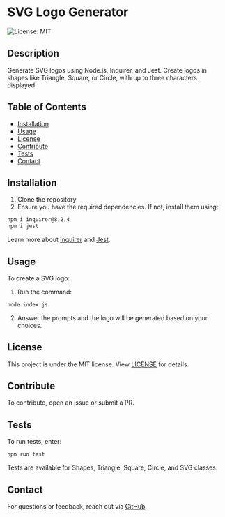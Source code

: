 # SVG Logo Generator

![License: MIT](https://img.shields.io/badge/License-MIT-yellow.svg)

## Description

Generate SVG logos using Node.js, Inquirer, and Jest. Create logos in shapes like Triangle, Square, or Circle, with up to three characters displayed.

## Table of Contents

- [Installation](#installation)
- [Usage](#usage)
- [License](#license)
- [Contribute](#contribute)
- [Tests](#tests)
- [Contact](#contact)

## Installation

1. Clone the repository.
2. Ensure you have the required dependencies. If not, install them using:
```bash
npm i inquirer@8.2.4
npm i jest
```

Learn more about [Inquirer](https://www.npmjs.com/package/inquirer) and [Jest](https://jestjs.io/).

## Usage

To create a SVG logo:

1. Run the command:
```bash
node index.js
```
2. Answer the prompts and the logo will be generated based on your choices.

## License

This project is under the MIT license. View [LICENSE](./LICENSE) for details.

## Contribute

To contribute, open an issue or submit a PR.

## Tests

To run tests, enter:
```bash
npm run test
```

Tests are available for Shapes, Triangle, Square, Circle, and SVG classes.

## Contact

For questions or feedback, reach out via [GitHub](https://github.com/liq543).